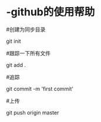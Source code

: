 # -github的使用帮助

#创建为同步目录

git init

#跟踪一下所有文件

git add .

#追踪

git commit -m 'first commit'

#上传

git push origin master

